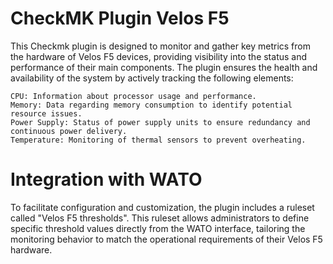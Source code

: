 # CheckMK Plugin Velos F5

This Checkmk plugin is designed to monitor and gather key metrics from the hardware of Velos F5 devices, providing visibility into the status and performance of their main components. The plugin ensures the health and availability of the system by actively tracking the following elements:

    CPU: Information about processor usage and performance.
    Memory: Data regarding memory consumption to identify potential resource issues.
    Power Supply: Status of power supply units to ensure redundancy and continuous power delivery.
    Temperature: Monitoring of thermal sensors to prevent overheating.

# Integration with WATO

To facilitate configuration and customization, the plugin includes a ruleset called "Velos F5 thresholds". This ruleset allows administrators to define specific threshold values directly from the WATO interface, tailoring the monitoring behavior to match the operational requirements of their Velos F5 hardware.